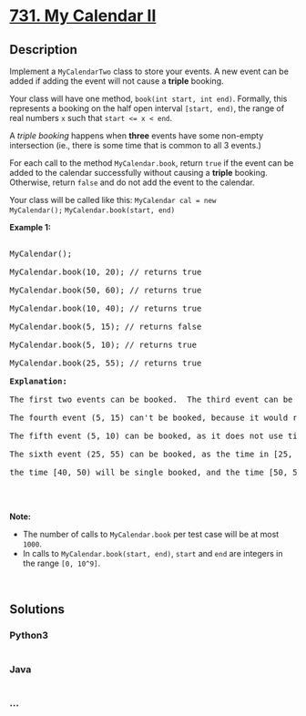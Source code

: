 # [731. My Calendar II](https://leetcode.com/problems/my-calendar-ii)



## Description

<p>Implement a <code>MyCalendarTwo</code> class to store your events. A new event can be added if adding the event will not cause a <b>triple</b> booking.</p>



<p>Your class will have one method, <code>book(int start, int end)</code>. Formally, this represents a booking on the half open interval <code>[start, end)</code>, the range of real numbers <code>x</code> such that <code>start &lt;= x &lt; end</code>.</p>



<p>A <i>triple booking</i> happens when <b>three</b> events have some non-empty intersection (ie., there is some time that is common to all 3 events.)</p>



<p>For each call to the method <code>MyCalendar.book</code>, return <code>true</code> if the event can be added to the calendar successfully without causing a <b>triple</b> booking. Otherwise, return <code>false</code> and do not add the event to the calendar.</p>

Your class will be called like this: <code>MyCalendar cal = new MyCalendar();</code> <code>MyCalendar.book(start, end)</code>



<p><b>Example 1:</b></p>



<pre>

MyCalendar();

MyCalendar.book(10, 20); // returns true

MyCalendar.book(50, 60); // returns true

MyCalendar.book(10, 40); // returns true

MyCalendar.book(5, 15); // returns false

MyCalendar.book(5, 10); // returns true

MyCalendar.book(25, 55); // returns true

<b>Explanation:</b> 

The first two events can be booked.  The third event can be double booked.

The fourth event (5, 15) can&#39;t be booked, because it would result in a triple booking.

The fifth event (5, 10) can be booked, as it does not use time 10 which is already double booked.

The sixth event (25, 55) can be booked, as the time in [25, 40) will be double booked with the third event;

the time [40, 50) will be single booked, and the time [50, 55) will be double booked with the second event.

</pre>



<p>&nbsp;</p>



<p><b>Note:</b></p>



<ul>
	<li>The number of calls to <code>MyCalendar.book</code> per test case will be at most <code>1000</code>.</li>
	<li>In calls to <code>MyCalendar.book(start, end)</code>, <code>start</code> and <code>end</code> are integers in the range <code>[0, 10^9]</code>.</li>
</ul>



<p>&nbsp;</p>

## Solutions

<!-- tabs:start -->

### **Python3**

```python

```

### **Java**

```java

```

### **...**

```

```

<!-- tabs:end -->
